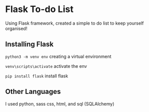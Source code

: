 
# Flask To-do List
Using Flask framework, created a simple to do list to keep yourself organised!


## Installing Flask

`python3 -m venv env` creating a virtual environment

`venv\scripts\activate` activate the env

`pip install flask` install flask

## Other Languages
I used python, sass css, html, and sql (SQLAlchemy)

